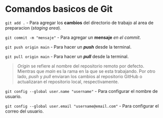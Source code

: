 # Comandos basicos de Git
`git add .` - Para agregar los **cambios** del directorio de trabajo al area de preparacion (*staging area*).

`git commit -m "mensaje"` - Para agregar un **mensaje** *en el commit*.

`git push origin main` - Para hacer un ***push*** desde la terminal.

`git pull origin main` - Para hacer un ***pull*** desde la terminal.

> *Origin* se refiere al nombre del repositorio remoto por defecto. Mientras que *main* es la rama en la que se esta trabajando. Por otro lado, *push* y *pull* enviaran los cambios al repositorio GitHub o actualizaran el repositorio local, respectivamente.

`git config --global user.name "username"` - Para configurar el nombre de usuario.

`git config --global user.email "username@email.com"` - Para configurar el correo del usuario.

